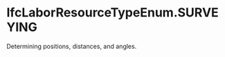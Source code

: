 IfcLaborResourceTypeEnum.SURVEYING
==================================
Determining positions, distances, and angles.


